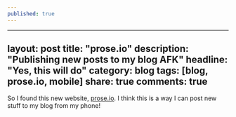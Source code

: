 ```yaml
---
published: true
---
```


---
layout: post
title: "prose.io"
description: "Publishing new posts to my blog AFK"
headline: "Yes, this will do"
category: blog
tags: [blog, prose.io, mobile]
share: true
comments: true
---
So I found this new website, [prose.io](http://prose.io).  I think this is a way I can post new stuff to my blog from my phone!